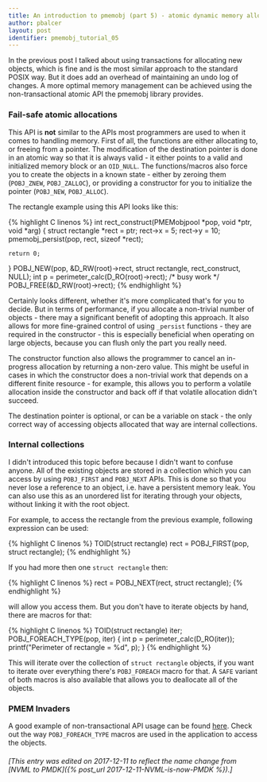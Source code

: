```yaml
---
title: An introduction to pmemobj (part 5) - atomic dynamic memory allocation
author: pbalcer
layout: post
identifier: pmemobj_tutorial_05
---
```


 In the previous post I talked about using transactions for allocating new objects, which is fine and is the most similar approach to the standard POSIX way. But it does add an overhead of maintaining an undo log of changes. A more optimal memory management can be achieved using the non-transactional atomic API the pmemobj library provides.

### Fail-safe atomic allocations

This API is **not** similar to the APIs most programmers are used to when it comes to handling memory. First of all, the functions are either allocating to, or freeing from a pointer. The modification of the destination pointer is done in an atomic way so that it is always valid - it either points to a valid and initialized memory block or an `OID_NULL`. The functions/macros also force you to create the objects in a known state - either by zeroing them (`POBJ_ZNEW`, `POBJ_ZALLOC`), or providing a constructor for you to initialize the pointer (`POBJ_NEW`, `POBJ_ALLOC`).

The rectangle example using this API looks like this:

{% highlight C linenos %}
int rect_construct(PMEMobjpool *pop, void *ptr, void *arg) {
	struct rectangle *rect = ptr;
	rect->x = 5;
	rect->y = 10;
	pmemobj_persist(pop, rect, sizeof *rect);

	return 0;
}
POBJ_NEW(pop, &D_RW(root)->rect, struct rectangle, rect_construct, NULL);
int p = perimeter_calc(D_RO(root)->rect);
/* busy work */
POBJ_FREE(&D_RW(root)->rect);
{% endhighlight %}

Certainly looks different, whether it's more complicated that's for you to decide. But in terms of performance, if you allocate a non-trivial number of objects - there may a significant benefit of adopting this approach. It also allows for more fine-grained control of using `_persist` functions - they are required in the constructor - this is especially beneficial when operating on large objects, because you can flush only the part you really need.

The constructor function also allows the programmer to cancel an in-progress
allocation by returning a non-zero value. This might be useful in cases in which
the constructor does a non-trivial work that depends on a different finite
resource - for example, this allows you to perform a volatile allocation inside
the constructor and back off if that volatile allocation didn't succeed.

The destination pointer is optional, or can be a variable on stack - the only correct way of accessing objects allocated that way are internal collections.

### Internal collections

I didn't introduced this topic before because I didn't want to confuse anyone. All of the existing objects are stored in a collection which you can access by using `POBJ_FIRST` and `POBJ_NEXT` APIs. This is done so that you never lose a reference to an object, i.e. have a persistent memory leak. You can also use this as an unordered list for iterating through your objects, without linking it with the root object.

For example, to access the rectangle from the previous example, following expression can be used:

{% highlight C linenos %}
TOID(struct rectangle) rect = POBJ_FIRST(pop, struct rectangle);
{% endhighlight %}

If you had more then one `struct rectangle` then:

{% highlight C linenos %}
rect = POBJ_NEXT(rect, struct rectangle);
{% endhighlight %}

will allow you access them. But you don't have to iterate objects by hand, there are macros for that:

{% highlight C linenos %}
TOID(struct rectangle) iter;
POBJ_FOREACH_TYPE(pop, iter) {
	int p = perimeter_calc(D_RO(iter));
	printf("Perimeter of rectangle = %d", p);
}
{% endhighlight %}

This will iterate over the collection of `struct rectangle` objects, if you want to iterate over everything there's `POBJ_FOREACH` macro for that. A `SAFE` variant of both macros is also available that allows you to deallocate all of the objects.

### PMEM Invaders

A good example of non-transactional API usage can be found [here](https://github.com/pmem/pmdk/tree/master/src/examples/libpmemobj/pminvaders). Check out the way `POBJ_FOREACH_TYPE` macros are used in the application to access the objects.

###### [This entry was edited on 2017-12-11 to reflect the name change from [NVML to PMDK]({% post_url 2017-12-11-NVML-is-now-PMDK %}).]
